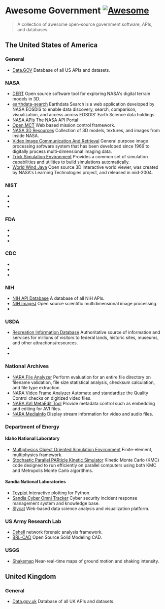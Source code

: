# Awesome Government [![Awesome](https://cdn.rawgit.com/sindresorhus/awesome/d7305f38d29fed78fa85652e3a63e154dd8e8829/media/badge.svg)](https://github.com/rogersachan/awesome-government)

> A collection of awesome open-source government software, APIs, and databases.

## The United States of America

### General

* [Data.GOV](https://www.data.gov/) Database of all US APIs and datasets.

### NASA

* [DERT](https://github.com/nasa/DERT) Open source software tool for exploring NASA's digital terrain models in 3D.
* [earthdata-search](https://github.com/nasa/earthdata-search) Earthdata Search is a web application developed by NASA EOSDIS to enable data discovery, search, comparison, visualization, and access across EOSDIS' Earth Science data holdings.
* [NASA APIs](https://api.nasa.gov/index.html#getting-started) The NASA API Portal
* [Open MCT](https://github.com/nasa/openmct) Web based mission control framework.
* [NASA 3D Resources](https://github.com/nasa/NASA-3D-Resources) Collection of 3D models, textures, and images from inside NASA.
* [Video Image Communication And Retrieval](https://github.com/nasa/VICAR) General purpose image processing software system that has been developed since 1966 to digitally process multi-dimensional imaging data.
* [Trick Simulation Environment](https://github.com/nasa/trick) Provides a common set of simulation capabilities and utilities to build simulations automatically.
* [World Wind Java](https://github.com/NASAWorldWind/WorldWindJava) Open source 3D interactive world viewer, was created by NASA's Learning Technologies project, and released in mid-2004.

### NIST

* 
* 
* 

### FDA

* 
* 
* 

### CDC

* 
* 
* 

### NIH

* [NIH API Database](https://wwwcf.nlm.nih.gov/nlm_eresources/eresources/search_database.cfm) A database of all NIH APIs.
* [NIH ImageJ](https://github.com/imagej/imagej) Open source scientific multidimensional image processing.
* 

### USDA

* [Recreation Information Database](https://github.com/USDA/RIDB) Authoritative source of information and services for millions of visitors to federal lands, historic sites, museums, and other attractions/resources.
* 
* 

### National Archives

* [NARA File Analyzer](https://github.com/usnationalarchives/File-Analyzer) Perform evaluation for an entire file directory on filename validation, file size statistical analysis, checksum calculation, and file type extraction.
* [NARA Video Frame Analyzer](https://github.com/usnationalarchives/Video-Frame-Analyzer) Automate and standardize the Quality Control checks on digitized video files.
* [NARA AVI MetaEdit Tool](https://github.com/usnationalarchives/AVI-MetaEdit) Provide metadata control such as embedding and editing for AVI files.
* [NARA MediaInfo](https://github.com/usnationalarchives/MediaInfo) Display stream information for video and audio files.

### Department of Energy

#### Idaho National Laboratory

* [Multiphysics Object Oriented Simulation Environment](https://github.com/idaholab/moose) Finite-element, multiphysics framework.
* [Stochastic Parallel PARticle Kinetic Simulator](https://github.com/idaholab/SPPARKS) Kinetic Monte Carlo (KMC) code designed to run efficiently on parallel computers using both KMC and Metropolis Monte Carlo algorithms.

#### Sandia National Laboratories

* [Toyplot](https://github.com/sandialabs/toyplot) Interactive plotting for Python.
* [Sandia Cyber Omni Tracker](https://github.com/sandialabs/scot) Cyber security incident response management system and knowledge base. 
* [Slycat](https://github.com/sandialabs/slycat) Web-based data science analysis and visualization platform.

### US Army Research Lab

* [Dshell](https://github.com/USArmyResearchLab/Dshell) network forensic analysis framework.
* [BRL-CAD](https://sourceforge.net/projects/brlcad/?source=navbar) Open Source Solid Modeling CAD.

### USGS

* [Shakemap](https://github.com/usgs/shakemap) Near-real-time maps of ground motion and shaking intensity.

## United Kingdom

### General

* [Data.gov.uk](https://data.gov.uk/) Database of all UK APIs and datasets.
